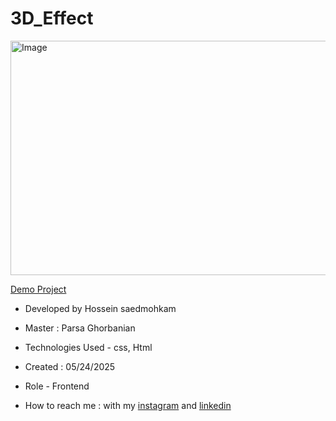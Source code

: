 # 3D_Effect
<img width="800" height="375" alt="Image" src="https://github.com/user-attachments/assets/16416dd9-ff82-436c-b3d1-3523d051b2b1" />


[Demo Project](https://hosseinsaedmohkam.github.io/3D_Effect/)

- Developed by Hossein saedmohkam

- Master : Parsa Ghorbanian 

- Technologies Used - css, Html 

- Created : 05/24/2025

- Role - Frontend

- How to reach me : with my [instagram](https://www.instagram.com/Hossein_saedmohkam.dev) and [linkedin](https://www.linkedin.com/in/Hossein-saedmohkam)
